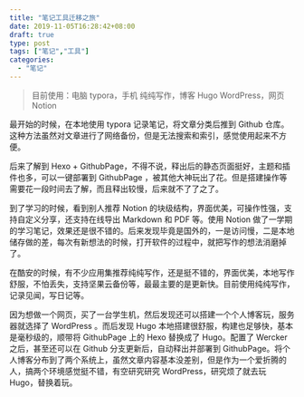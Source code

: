 ```yaml
---
title: "笔记工具迁移之旅"
date: 2019-11-05T16:28:42+08:00
draft: true
type: post
tags: ["笔记","工具"]
categories:
  - "笔记"
---
```

> 目前使用：电脑 typora，手机 纯纯写作，博客 Hugo WordPress，网页 Notion

最开始的时候，在本地使用 typora 记录笔记，将文章分类后推到 Github 仓库。这种方法虽然对文章进行了网络备份，但是无法搜索和索引，感觉使用起来不方便。

后来了解到 Hexo + GithubPage，不得不说，释出后的静态页面挺好，主题和插件也多，可以一键部署到 GithubPage ，被其他大神玩出了花。但是搭建操作等需要花一段时间去了解，而且释出较慢，后来就不了了之了。

到了学习的时候，看到别人推荐 Notion 的块级结构，界面优美，可操作性强，支持自定义分享，还支持在线导出 Markdown 和 PDF 等。使用 Notion 做了一学期的学习笔记，效果还是很不错的。后来发现毕竟是国外的，一是访问慢，二是本地储存做的差，每次有新想法的时候，打开软件的过程中，就把写作的想法消磨掉了。

在酷安的时候，有不少应用集推荐纯纯写作，还是挺不错的，界面优美，本地写作舒服，不怕丢失，支持坚果云备份等，最最主要的是更新快。目前使用纯纯写作，记录见闻，写日记等。

因为想做一个网页，买了一台学生机，然后发现还可以搭建一个个人博客玩，服务器就选择了 WordPress 。而后发现 Hugo 本地搭建很舒服，构建也足够快，基本是毫秒级的，顺带将 GithubPage 上的 Hexo 替换成了 Hugo。配置了 Wercker 之后，甚至还可以在 Github 分支更新后，自动释出并部署到 GithubPage。将个人博客分布到了两个系统上，虽然文章内容基本没差别，但是作为一个爱折腾的人，搞两个环境感觉挺不错，有空研究研究 WordPress，研究烦了就去玩 Hugo，替换着玩。
